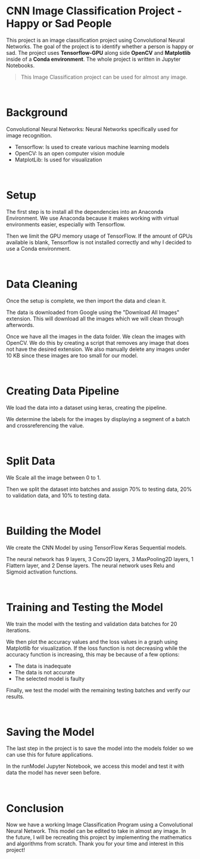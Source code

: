 <h1>CNN Image Classification Project - Happy or Sad People</h1>

<p>This project is an image classification project using Convolutional Neural Networks. The goal of the project is to identify whether a person is happy or sad. The project uses <strong>Tensorflow-GPU</strong> along side <strong>OpenCV</strong> and <strong>Matplotlib</strong> inside of a <strong>Conda environment</strong>. The whole project is written in Jupyter Notebooks.</p>

> This Image Classification project can be used for almost any image.

<p>&nbsp;</p>

<h1>Background</h1>
<p>Convolutional Neural Networks: Neural Networks specifically used for image recognition.</p>
<ul>
    <li>Tensorflow: Is used to create various machine learning models</li>
    <li>OpenCV: Is an open computer vision module </li>
    <li>MatplotLib: Is used for visualization</li>
</ul>

<p>&nbsp;</p>

<h1>Setup</h1>

<p>The first step is to install all the dependencies into an Anaconda Environment. We use Anaconda because it makes working with virtual environments easier, especially with Tensorflow.</p>

<p>Then we limit the GPU memory usage of TensorFlow. If the amount of GPUs available is blank, Tensorflow is not installed correctly and why I decided to use a Conda environment.</p>

<p>&nbsp;</p>

<h1>Data Cleaning</h1>
<p>Once the setup is complete, we then import the data and clean it.</p>
<p>The data is downloaded from Google using the "Download All Images" extension. This will download all the images which we will clean through afterwords.</p>
<p>Once we have all the images in the data folder. We clean the images with OpenCV. We do this by creating a script that removes any image that does not have the desired extension. We also manually delete any images under 10 KB since these images are too small for our model.</p>

<p>&nbsp;</p>

<h1>Creating Data Pipeline</h1>
<p>We load the data into a dataset using keras, creating the pipeline.</p>
<p>We determine the labels for the images by displaying a segment of a batch and crossreferencing the value.</p>

<p>&nbsp;</p>

<h1>Split Data</h1>
<p>We Scale all the image between 0 to 1.</p>
<p>Then we split the dataset into batches and assign 70% to testing data, 20% to validation data, and 10% to testing data.</p>

<p>&nbsp;</p>

<h1>Building the Model</h1>
<p>We create the CNN Model by using TensorFlow Keras Sequential models.</p>
<p>The neural network has 9 layers, 3 Conv2D layers, 3 MaxPooling2D layers, 1 Flattern layer, and 2 Dense layers. The neural network uses Relu and Sigmoid activation functions.</p>

<p>&nbsp;</p>

<h1>Training and Testing the Model</h1>
<p>We train the model with the testing and validation data batches for 20 iterations.</p>
<p>We then plot the accuracy values and the loss values in a graph using Matplotlib for visualization. If the loss function is not decreasing while the accuracy function is increasing, this may be because of a few options:</p>
<ul>
    <li>The data is inadequate</li>
    <li>The data is not accurate</li>
    <li>The selected model is faulty</li>
</ul>
<p>Finally, we test the model with the remaining testing batches and verify our results.</p>

<p>&nbsp;</p>

<h1>Saving the Model</h1>
<p>The last step in the project is to save the model into the models folder so we can use this for future applications.</p>
<p>In the runModel Jupyter Notebook, we access this model and test it with data the model has never seen before.</p>

<p>&nbsp;</p>

<h1>Conclusion</h1>
<p>Now we have a working Image Classification Program using a Convolutional Neural Network. This model can be edited to take in almost any image. In the future, I will be recreating this project by implementing the mathematics and algorithms from scratch. Thank you for your time and interest in this project!</p>

